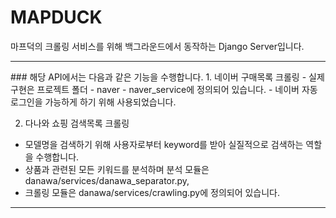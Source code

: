 # MAPDUCK
마프덕의 크롤링 서비스를 위해 백그라운드에서 동작하는 Django Server입니다.  
<hr/>
### 해당 API에서는 다음과 같은 기능을 수행합니다.
1. 네이버 구매목록 크롤링   
- 실제 구현은 프로젝트 폴더 - naver - naver_service에 정의되어 있습니다.    
- 네이버 자동 로그인을 가능하게 하기 위해 사용되었습니다.    

2. 다나와 쇼핑 검색목록 크롤링   
- 모델명을 검색하기 위해 사용자로부터 keyword를 받아 실질적으로 검색하는 역할을 수행합니다.   
- 상품과 관련된 모든 키워드를 분석하며 분석 모듈은 danawa/services/danawa_separator.py,   
- 크롤링 모듈은 danawa/services/crawling.py에 정의되어 있습니다. 

<hr/>
